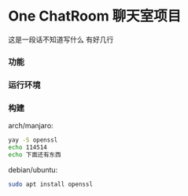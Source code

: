 # One ChatRoom 聊天室项目
这是一段话不知道写什么
有好几行
### 功能
### 运行环境
### 构建
arch/manjaro:
~~~sh
yay -S openssl
echo 114514
echo 下面还有东西
~~~
debian/ubuntu:
~~~sh
sudo apt install openssl
~~~